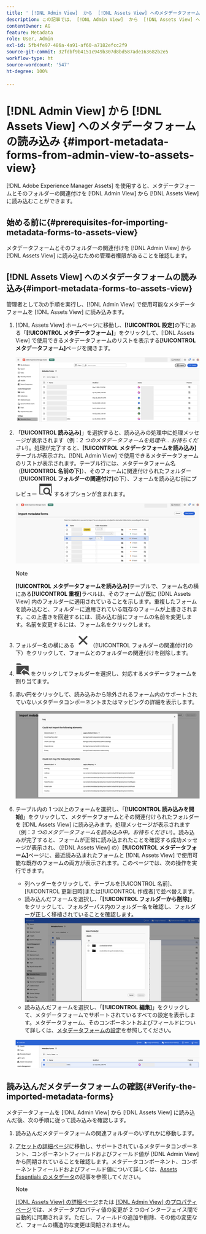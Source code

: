 ```yaml
---
title: ' [!DNL Admin View]  から  [!DNL Assets View] へのメタデータフォームの読み込み'
description: この記事では、 [!DNL Admin View]  から  [!DNL Assets View] へのメタデータフォームの読み込み方法について説明します
contentOwner: AG
feature: Metadata
role: User, Admin
exl-id: 5fb4fe97-486a-4a91-af60-a7182efcc2f9
source-git-commit: 32fdbf9b4151c949b307d8bd587ade163682b2e5
workflow-type: ht
source-wordcount: '547'
ht-degree: 100%

---
```


# [!DNL Admin View] から [!DNL Assets View] へのメタデータフォームの読み込み {#import-metadata-forms-from-admin-view-to-assets-view}

[!DNL Adobe Experience Manager Assets] を使用すると、メタデータフォームとそのフォルダーの関連付けを [!DNL Admin View] から [!DNL Assets View] に読み込むことができます。

## 始める前に{#prerequisites-for-importing-metadata-forms-to-assets-view}

メタデータフォームとそのフォルダーの関連付けを [!DNL Admin View] から [!DNL Assets View] に読み込むための管理者権限があることを確認します。

## [!DNL Assets View] へのメタデータフォームの読み込み{#import-metadata-forms-to-assets-view}

管理者として次の手順を実行し、[!DNL Admin View] で使用可能なメタデータフォームを [!DNL Assets View] に読み込みます。

1. [!DNL Assets View] ホームページに移動し、**[!UICONTROL 設定]**&#x200B;の下にある「**[!UICONTROL メタデータフォーム]**」をクリックして、[!DNL Assets View] で使用できるメタデータフォームのリストを表示する&#x200B;**[!UICONTROL メタデータフォーム]**&#x200B;ページを開きます。

   ![メタデータフォームページ](/help/assets/assets/metadata-forms-page.png)

1. 「**[!UICONTROL 読み込み]**」を選択すると、読み込みの処理中に処理メッセージが表示されます（例：*2 つのメタデータフォームを処理中... お待ちください*）。処理が完了すると、**[!UICONTROL メタデータフォームを読み込み]**&#x200B;テーブルが表示され、[!DNL Admin View] で使用できるメタデータフォームのリストが表示されます。テーブル行には、メタデータフォーム名（**[!UICONTROL 名前の下]**）、そのフォームに関連付けられたフォルダー（**[!UICONTROL フォルダーの関連付け]**&#x200B;の下）、フォームを読み込む前にプレビュー ![プレビュー](/help/assets/assets/Preview.svg) するオプションが含まれます。

   ![メタデータを読み込みページ](/help/assets/assets/import-metadata-forms-page.png)

   >[!NOTE]
   > 
   > **[!UICONTROL メタデータフォームを読み込み]**&#x200B;テーブルで、フォーム名の横にある&#x200B;**[!UICONTROL 重複]**&#x200B;ラベルは、そのフォームが既に [!DNL Assets View] 内のフォルダーに適用されていることを示します。重複したフォームを読み込むと、フォルダーに適用されている既存のフォームが上書きされます。この上書きを回避するには、読み込む前にフォームの名前を変更します。名前を変更するには、フォーム名をクリックします。

1. フォルダー名の横にある ![フォルダーを選択](/help/assets/assets/x.svg)（[!UICONTROL フォルダーの関連付け]の下）をクリックして、フォームとのフォルダーの関連付けを削除します。
1. ![フォルダーを選択](/help/assets/assets/add-to-folder.svg) をクリックしてフォルダーを選択し、対応するメタデータフォームを割り当てます。
1. 赤い円をクリックして、読み込みから除外されるフォーム内のサポートされていないメタデータコンポーネントまたはマッピングの詳細を表示します。

   ![メタデータフォームを読み込みページ](/help/assets/assets/unsupported-import-elements.png)

1. テーブル内の 1 つ以上のフォームを選択し、「**[!UICONTROL 読み込みを開始]**」をクリックして、メタデータフォームとその関連付けられたフォルダーを [!DNL Assets View] に読み込みます。処理メッセージが表示されます（例：*3 つのメタデータフォームを読み込み中。お待ちください*）。読み込みが完了すると、フォームが正常に読み込まれたことを確認する成功メッセージが表示され、（[!DNL Assets View] の）**[!UICONTROL メタデータフォーム]**&#x200B;ページに、最近読み込まれたフォームと [!DNL Assets View] で使用可能な既存のフォームの両方が表示されます。このページでは、次の操作を実行できます。

   * 列ヘッダーをクリックして、テーブルを[!UICONTROL 名前]、[!UICONTROL 更新日時]または[!UICONTROL 作成者]で並べ替えます。
   * 読み込んだフォームを選択し、「**[!UICONTROL フォルダーから削除]**」をクリックして、フォルダーパス内のフォルダー名を確認し、フォルダーが正しく移植されていることを確認します。
     ![メタデータフォームを確認ページ](/help/assets/assets/confirm-ported-folder.png)
   * 読み込んだフォームを選択し、「**[!UICONTROL 編集]**」をクリックして、メタデータフォームでサポートされているすべての設定を表示します。メタデータフォーム、そのコンポーネントおよびフィールドについて詳しくは、[メタデータフォームの設定](https://experienceleague.adobe.com/ja/docs/experience-manager-assets-essentials/help/metadata#metadata-forms)を参照してください。

   ![メタデータフォームを確認ページ](/help/assets/assets/verify-metadata-forms-page.png)

## 読み込んだメタデータフォームの確認{#Verify-the-imported-metadata-forms}

メタデータフォームを [!DNL Admin View] から [!DNL Assets View] に読み込んだ後、次の手順に従って読み込みを確認します。

1. 読み込んだメタデータフォームの関連フォルダーのいずれかに移動します。
1. [アセットの詳細ページ](/help/assets/navigate-assets-view.md#preview-assets)に移動し、サポートされているメタデータコンポーネント、コンポーネントフィールドおよびフィールド値が [!DNL Admin View] から同期されていることを確認します。メタデータコンポーネント、コンポーネントフィールドおよびフィールド値について詳しくは、[Assets Essentials のメタデータ](https://experienceleague.adobe.com/ja/docs/experience-manager-assets-essentials/help/metadata)の記事を参照してください。

   >[!NOTE]
   >
   > [[!DNL Assets View]  の詳細ページ](https://experienceleague.adobe.com/ja/docs/experience-manager-cloud-service/content/assets/assets-view/metadata-assets-view#metadata-forms)または [[!DNL Admin View]  のプロパティページ](https://experienceleague.adobe.com/ja/docs/experience-manager-65/content/assets/administer/metadata-schemas)では、メタデータプロパティ値の変更が 2 つのインターフェイス間で自動的に同期されます。ただし、フィールドの追加や削除、その他の変更など、フォームの構造的な変更は同期されません。
